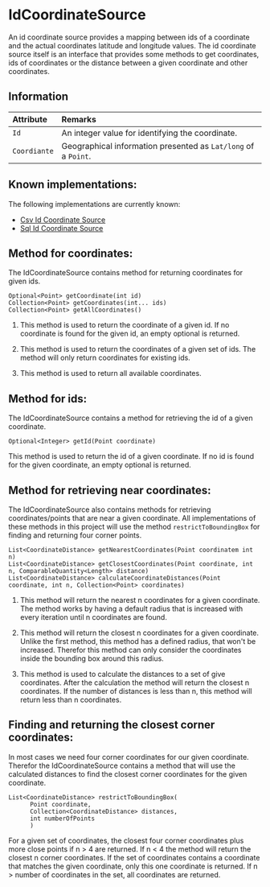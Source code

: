 # IdCoordinateSource
An id coordinate source provides a mapping between ids of a coordinate and the actual coordinates
latitude and longitude values. The id coordinate source itself is an interface that provides some
methods to get coordinates, ids of coordinates or the distance between a given coordinate and other
coordinates.


## Information

| Attribute    | Remarks                                                        |
|:-------------|:---------------------------------------------------------------|
| `Id`         | An integer value for identifying the coordinate.               |
| `Coordiante` | Geographical information presented as `Lat/long` of a `Point`. |



## Known implementations:
The following implementations are currently known:

- [Csv Id Coordinate Source](/io/csvfiles)
- [Sql Id Coordinate Source](/io/sql)


## Method for coordinates:
The IdCoordinateSource contains method for returning coordinates for given ids.

    Optional<Point> getCoordinate(int id)
    Collection<Point> getCoordinates(int... ids)
    Collection<Point> getAllCoordinates()

1. This method is used to return the coordinate of a given id. If no coordinate is found for
the given id, an empty optional is returned.

2. This method is used to return the coordinates of a given set of ids. The method will only return
coordinates for existing ids.

3. This method is used to return all available coordinates.


## Method for ids:
The IdCoordinateSource contains a method for retrieving the id of a given coordinate.

    Optional<Integer> getId(Point coordinate)

This method is used to return the id of a given coordinate. If no id is found for the given
coordinate, an empty optional is returned.


## Method for retrieving near coordinates:
The IdCoordinateSource also contains methods for retrieving coordinates/points that are near a given coordinate.
All implementations of these methods in this project will use the method ``restrictToBoundingBox`` for finding and
returning four corner points.

    List<CoordinateDistance> getNearestCoordinates(Point coordinatem int n)
    List<CoordinateDistance> getClosestCoordinates(Point coordinate, int n, ComparableQuantity<Length> distance)
    List<CoordinateDistance> calculateCoordinateDistances(Point coordinate, int n, Collection<Point> coordinates)


1. This method will return the nearest n coordinates for a given coordinate. The method works by having a default radius
that is increased with every iteration until n coordinates are found.

2. This method will return the closest n coordinates for a given coordinate. Unlike the first method, this method has a
defined radius, that won't be increased. Therefor this method can only consider the coordinates inside the bounding box
around this radius.

3. This method is used to calculate the distances to a set of give coordinates. After the calculation
the method will return the closest n coordinates. If the number of distances is less than n, this method will
return less than n coordinates.


## Finding and returning the closest corner coordinates:
In most cases we need four corner coordinates for our given coordinate. Therefor the 
IdCoordinateSource contains a method that will use the calculated distances to find the closest 
corner coordinates for the given coordinate.

    List<CoordinateDistance> restrictToBoundingBox(
          Point coordinate,
          Collection<CoordinateDistance> distances,
          int numberOfPoints
          )

For a given set of coordinates, the closest four corner coordinates plus more close points if n > 4
are returned. If n < 4 the method will return the closest n corner coordinates. If the set of 
coordinates contains a coordinate that matches the given coordinate, only this one coordinate is
returned. If n > number of coordinates in the set, all coordinates are returned.